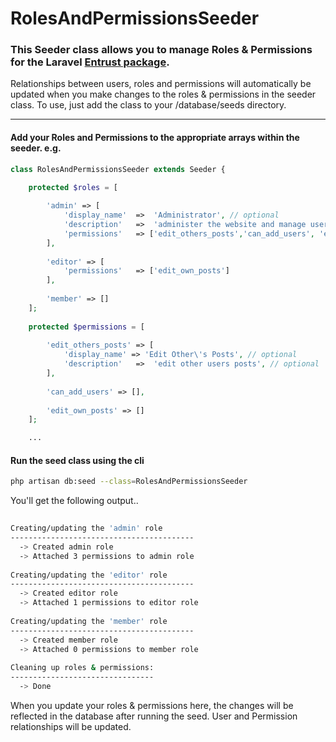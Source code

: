 # RolesAndPermissionsSeeder

### This Seeder class allows you to manage Roles & Permissions for the Laravel [Entrust package](https://github.com/Zizaco/entrust). 

Relationships between users, roles and permissions will automatically be updated when you make changes to the roles & permissions in the seeder class. To use, just add the class to your /database/seeds directory.

---

#### Add your Roles and Permissions to the appropriate arrays within the seeder. e.g.

```php
class RolesAndPermissionsSeeder extends Seeder {

	protected $roles = [
	
		'admin' => [
			'display_name'	=>	'Administrator', // optional
			'description'	=>	'administer the website and manage users', // optional
			'permissions' 	=> ['edit_others_posts','can_add_users', 'edit_own_posts'] // optional
		],
		
		'editor' => [
			'permissions' 	=> ['edit_own_posts']
		],
		
		'member' => [] 
	];
	
	protected $permissions = [
		
		'edit_others_posts' => [
			'display_name' => 'Edit Other\'s Posts', // optional
			'description'	=>	'edit other users posts', // optional
		],
		
		'can_add_users' => [],
		
		'edit_own_posts' => []
	];

	...
```

#### Run the seed class using the cli

```bash
php artisan db:seed --class=RolesAndPermissionsSeeder
```

You'll get the following output..

```bash
 
Creating/updating the 'admin' role
-----------------------------------------
  -> Created admin role
  -> Attached 3 permissions to admin role
 
Creating/updating the 'editor' role
-----------------------------------------
  -> Created editor role
  -> Attached 1 permissions to editor role
 
Creating/updating the 'member' role
-----------------------------------------
  -> Created member role
  -> Attached 0 permissions to member role
 
Cleaning up roles & permissions:
--------------------------------
  -> Done
```


When you update your roles & permissions here, the changes will be reflected in the database after running the seed. User and Permission relationships will be updated.
